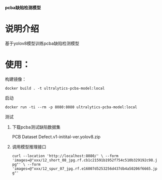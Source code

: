 **pcba缺陷检测模型**

# 说明介绍

基于yolov8模型训练pcba缺陷检测模型


# 使用：

构建镜像：

```
docker build . -t ultralytics-pcba-model:local
```

启动

```
docker run -ti --rm -p 8080:8080 ultralytics-pcba-model:local
```

测试

1. 下载pcba测试缺陷数据集

   PCB Dataset Defect.v1-initital-ver.yolov8.zip
2. 调用模型推理接口

   `curl --location 'http://localhost:8080/' \
--form 'images=@"xxx/12_short_08_jpg.rf.cb1c21591b1952f754c510b329192c98.jpg"' \
--form 'images=@"xxx/12_spur_07_jpg.rf.e16007d5253256d437db4a50206f6665.jpg"'`
